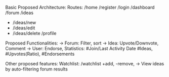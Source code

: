 Basic Proposed Architecture:
Routes: 
/home
/register
/login
/dashboard
/forum
/ideas 
- /ideas/new
- /ideas/edit
- /ideas/delete
/profile

Proposed Functionalities:
-> Forum: Filter, sort
-> Idea: Upvote/Downvote, Comment
-> User: Endorse, 
Statistics: #Join/Last Activity Date #Ideas, #Upvotes(Ratio), #Endorsements

Other proposed features:
Watchlist: 
/watchlist +add, -remove,
-> View ideas by auto-filtering forum results



